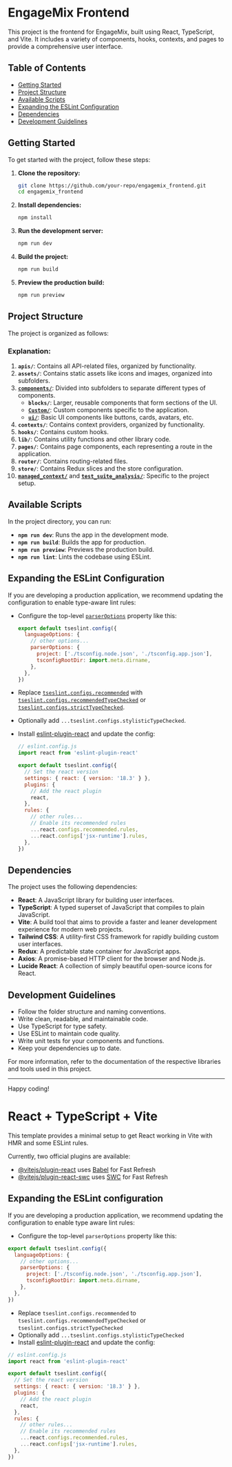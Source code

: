 # EngageMix Frontend

This project is the frontend for EngageMix, built using React, TypeScript, and Vite. It includes a variety of components, hooks, contexts, and pages to provide a comprehensive user interface.

## Table of Contents

- [Getting Started](#getting-started)
- [Project Structure](#project-structure)
- [Available Scripts](#available-scripts)
- [Expanding the ESLint Configuration](#expanding-the-eslint-configuration)
- [Dependencies](#dependencies)
- [Development Guidelines](#development-guidelines)

## Getting Started

To get started with the project, follow these steps:

1. **Clone the repository:**

    ```sh
    git clone https://github.com/your-repo/engagemix_frontend.git
    cd engagemix_frontend
    ```

2. **Install dependencies:**

    ```sh
    npm install
    ```

3. **Run the development server:**

    ```sh
    npm run dev
    ```

4. **Build the project:**

    ```sh
    npm run build
    ```

5. **Preview the production build:**

    ```sh
    npm run preview
    ```

## Project Structure

The project is organized as follows:



### Explanation:

1. **`apis/`**: Contains all API-related files, organized by functionality.
2. **`assets/`**: Contains static assets like icons and images, organized into subfolders.
3. **[`components/`](command:_github.copilot.openSymbolFromReferences?%5B%22%22%2C%5B%7B%22uri%22%3A%7B%22scheme%22%3A%22file%22%2C%22authority%22%3A%22%22%2C%22path%22%3A%22%2Fhome%2Fritesh%2FRecreate%2Fengagemix_frontend%2Fsrc%2Fcomponents%2FCustom%2FStatusbar.tsx%22%2C%22query%22%3A%22%22%2C%22fragment%22%3A%22%22%7D%2C%22pos%22%3A%7B%22line%22%3A0%2C%22character%22%3A7%7D%7D%5D%2C%222cb710ce-f1d7-4dc4-aec5-b48a31097288%22%5D "Go to definition")**: Divided into subfolders to separate different types of components.
   - **`blocks/`**: Larger, reusable components that form sections of the UI.
   - **[`Custom/`](command:_github.copilot.openSymbolFromReferences?%5B%22%22%2C%5B%7B%22uri%22%3A%7B%22scheme%22%3A%22file%22%2C%22authority%22%3A%22%22%2C%22path%22%3A%22%2Fhome%2Fritesh%2FRecreate%2Fengagemix_frontend%2Fsrc%2Fcomponents%2FCustom%2FStatusbar.tsx%22%2C%22query%22%3A%22%22%2C%22fragment%22%3A%22%22%7D%2C%22pos%22%3A%7B%22line%22%3A0%2C%22character%22%3A18%7D%7D%5D%2C%222cb710ce-f1d7-4dc4-aec5-b48a31097288%22%5D "Go to definition")**: Custom components specific to the application.
   - **[`ui/`](command:_github.copilot.openSymbolFromReferences?%5B%22%22%2C%5B%7B%22uri%22%3A%7B%22scheme%22%3A%22file%22%2C%22authority%22%3A%22%22%2C%22path%22%3A%22%2Fhome%2Fritesh%2FRecreate%2Fengagemix_frontend%2Fpackage.json%22%2C%22query%22%3A%22%22%2C%22fragment%22%3A%22%22%7D%2C%22pos%22%3A%7B%22line%22%3A12%2C%22character%22%3A12%7D%7D%5D%2C%222cb710ce-f1d7-4dc4-aec5-b48a31097288%22%5D "Go to definition")**: Basic UI components like buttons, cards, avatars, etc.
4. **`contexts/`**: Contains context providers, organized by functionality.
5. **`hooks/`**: Contains custom hooks.
6. **`lib/`**: Contains utility functions and other library code.
7. **`pages/`**: Contains page components, each representing a route in the application.
8. **`router/`**: Contains routing-related files.
9. **`store/`**: Contains Redux slices and the store configuration.
10. **[`managed_context/`](command:_github.copilot.openRelativePath?%5B%7B%22scheme%22%3A%22file%22%2C%22authority%22%3A%22%22%2C%22path%22%3A%22%2Fhome%2Fritesh%2FRecreate%2Fengagemix_frontend%2Fmanaged_context%2F%22%2C%22query%22%3A%22%22%2C%22fragment%22%3A%22%22%7D%2C%222cb710ce-f1d7-4dc4-aec5-b48a31097288%22%5D "/home/ritesh/Recreate/engagemix_frontend/managed_context/")** and **[`test_suite_analysis/`](command:_github.copilot.openRelativePath?%5B%7B%22scheme%22%3A%22file%22%2C%22authority%22%3A%22%22%2C%22path%22%3A%22%2Fhome%2Fritesh%2FRecreate%2Fengagemix_frontend%2Ftest_suite_analysis%2F%22%2C%22query%22%3A%22%22%2C%22fragment%22%3A%22%22%7D%2C%222cb710ce-f1d7-4dc4-aec5-b48a31097288%22%5D "/home/ritesh/Recreate/engagemix_frontend/test_suite_analysis/")**: Specific to the project setup.

## Available Scripts

In the project directory, you can run:

- **`npm run dev`**: Runs the app in the development mode.
- **`npm run build`**: Builds the app for production.
- **`npm run preview`**: Previews the production build.
- **`npm run lint`**: Lints the codebase using ESLint.

## Expanding the ESLint Configuration

If you are developing a production application, we recommend updating the configuration to enable type-aware lint rules:

- Configure the top-level [`parserOptions`](command:_github.copilot.openSymbolFromReferences?%5B%22%22%2C%5B%7B%22uri%22%3A%7B%22scheme%22%3A%22file%22%2C%22authority%22%3A%22%22%2C%22path%22%3A%22%2Fhome%2Fritesh%2FRecreate%2Fengagemix_frontend%2FREADME.md%22%2C%22query%22%3A%22%22%2C%22fragment%22%3A%22%22%7D%2C%22pos%22%3A%7B%22line%22%3A13%2C%22character%22%3A27%7D%7D%2C%7B%22uri%22%3A%7B%22scheme%22%3A%22file%22%2C%22authority%22%3A%22%22%2C%22path%22%3A%22%2Fhome%2Fritesh%2FRecreate%2Fengagemix_frontend%2FREADME.md%22%2C%22query%22%3A%22%22%2C%22fragment%22%3A%22%22%7D%2C%22pos%22%3A%7B%22line%22%3A13%2C%22character%22%3A27%7D%7D%5D%2C%222cb710ce-f1d7-4dc4-aec5-b48a31097288%22%5D "Go to definition") property like this:

    ```js
    export default tseslint.config({
      languageOptions: {
        // other options...
        parserOptions: {
          project: ['./tsconfig.node.json', './tsconfig.app.json'],
          tsconfigRootDir: import.meta.dirname,
        },
      },
    })
    ```

- Replace [`tseslint.configs.recommended`](command:_github.copilot.openSymbolFromReferences?%5B%22%22%2C%5B%7B%22uri%22%3A%7B%22scheme%22%3A%22file%22%2C%22authority%22%3A%22%22%2C%22path%22%3A%22%2Fhome%2Fritesh%2FRecreate%2Fengagemix_frontend%2Feslint.config.js%22%2C%22query%22%3A%22%22%2C%22fragment%22%3A%22%22%7D%2C%22pos%22%3A%7B%22line%22%3A9%2C%22character%22%3A41%7D%7D%5D%2C%222cb710ce-f1d7-4dc4-aec5-b48a31097288%22%5D "Go to definition") with [`tseslint.configs.recommendedTypeChecked`](command:_github.copilot.openSymbolFromReferences?%5B%22%22%2C%5B%7B%22uri%22%3A%7B%22scheme%22%3A%22file%22%2C%22authority%22%3A%22%22%2C%22path%22%3A%22%2Fhome%2Fritesh%2FRecreate%2Fengagemix_frontend%2Feslint.config.js%22%2C%22query%22%3A%22%22%2C%22fragment%22%3A%22%22%7D%2C%22pos%22%3A%7B%22line%22%3A4%2C%22character%22%3A7%7D%7D%5D%2C%222cb710ce-f1d7-4dc4-aec5-b48a31097288%22%5D "Go to definition") or [`tseslint.configs.strictTypeChecked`](command:_github.copilot.openSymbolFromReferences?%5B%22%22%2C%5B%7B%22uri%22%3A%7B%22scheme%22%3A%22file%22%2C%22authority%22%3A%22%22%2C%22path%22%3A%22%2Fhome%2Fritesh%2FRecreate%2Fengagemix_frontend%2Feslint.config.js%22%2C%22query%22%3A%22%22%2C%22fragment%22%3A%22%22%7D%2C%22pos%22%3A%7B%22line%22%3A4%2C%22character%22%3A7%7D%7D%5D%2C%222cb710ce-f1d7-4dc4-aec5-b48a31097288%22%5D "Go to definition").
- Optionally add `...tseslint.configs.stylisticTypeChecked`.
- Install [eslint-plugin-react](https://github.com/jsx-eslint/eslint-plugin-react) and update the config:

    ```js
    // eslint.config.js
    import react from 'eslint-plugin-react'

    export default tseslint.config({
      // Set the react version
      settings: { react: { version: '18.3' } },
      plugins: {
        // Add the react plugin
        react,
      },
      rules: {
        // other rules...
        // Enable its recommended rules
        ...react.configs.recommended.rules,
        ...react.configs['jsx-runtime'].rules,
      },
    })
    ```

## Dependencies

The project uses the following dependencies:

- **React**: A JavaScript library for building user interfaces.
- **TypeScript**: A typed superset of JavaScript that compiles to plain JavaScript.
- **Vite**: A build tool that aims to provide a faster and leaner development experience for modern web projects.
- **Tailwind CSS**: A utility-first CSS framework for rapidly building custom user interfaces.
- **Redux**: A predictable state container for JavaScript apps.
- **Axios**: A promise-based HTTP client for the browser and Node.js.
- **Lucide React**: A collection of simply beautiful open-source icons for React.

## Development Guidelines

- Follow the folder structure and naming conventions.
- Write clean, readable, and maintainable code.
- Use TypeScript for type safety.
- Use ESLint to maintain code quality.
- Write unit tests for your components and functions.
- Keep your dependencies up to date.

For more information, refer to the documentation of the respective libraries and tools used in this project.

---

Happy coding!


# React + TypeScript + Vite

This template provides a minimal setup to get React working in Vite with HMR and some ESLint rules.

Currently, two official plugins are available:

- [@vitejs/plugin-react](https://github.com/vitejs/vite-plugin-react/blob/main/packages/plugin-react/README.md) uses [Babel](https://babeljs.io/) for Fast Refresh
- [@vitejs/plugin-react-swc](https://github.com/vitejs/vite-plugin-react-swc) uses [SWC](https://swc.rs/) for Fast Refresh

## Expanding the ESLint configuration

If you are developing a production application, we recommend updating the configuration to enable type aware lint rules:

- Configure the top-level `parserOptions` property like this:

```js
export default tseslint.config({
  languageOptions: {
    // other options...
    parserOptions: {
      project: ['./tsconfig.node.json', './tsconfig.app.json'],
      tsconfigRootDir: import.meta.dirname,
    },
  },
})
```

- Replace `tseslint.configs.recommended` to `tseslint.configs.recommendedTypeChecked` or `tseslint.configs.strictTypeChecked`
- Optionally add `...tseslint.configs.stylisticTypeChecked`
- Install [eslint-plugin-react](https://github.com/jsx-eslint/eslint-plugin-react) and update the config:

```js
// eslint.config.js
import react from 'eslint-plugin-react'

export default tseslint.config({
  // Set the react version
  settings: { react: { version: '18.3' } },
  plugins: {
    // Add the react plugin
    react,
  },
  rules: {
    // other rules...
    // Enable its recommended rules
    ...react.configs.recommended.rules,
    ...react.configs['jsx-runtime'].rules,
  },
})
```
